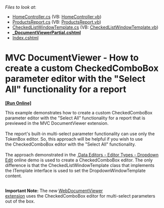 <!-- default file list -->
*Files to look at*:

* [HomeController.cs](./CS/T262163/Controllers/HomeController.cs) (VB: [HomeController.vb](./VB/T262163/Controllers/HomeController.vb))
* [ProductsReport.cs](./CS/T262163/Reports/ProductsReport.cs) (VB: [ProductsReport.vb](./VB/T262163/Reports/ProductsReport.vb))
* [CheckedListWindowTemplate.cs](./CS/T262163/Templates/CheckedListWindowTemplate.cs) (VB: [CheckedListWindowTemplate.vb](./VB/T262163/Templates/CheckedListWindowTemplate.vb))
* **[_DocumentViewerPartial.cshtml](./CS/T262163/Views/Home/_DocumentViewerPartial.cshtml)**
* [Index.cshtml](./CS/T262163/Views/Home/Index.cshtml)
<!-- default file list end -->
# MVC DocumentViewer - How to create a custom CheckedComboBox parameter editor with the "Select All" functionality for a report
<!-- run online -->
**[[Run Online]](https://codecentral.devexpress.com/t262163/)**
<!-- run online end -->


<p>This example demonstrates how to create a custom CheckedComboBox parameter editor with the "Select All" functionality for a report that is previewed in the MVC DocumentViewer extension. <br /><br />The report's built-in multi-select parameter functionality can use only the TokenBox editor. So, this approach will be helpful if you wish to use the CheckedComboBox editor with the "Select All" functionality.<br /><br />The approach demonstrated in the <a href="https://demos.devexpress.com/MVCxDataEditorsDemos/Editors/DropDownEdit"> Data Editors - Editor Types - Dropdown Edit</a> online demo is used to create a CheckedComboBox editor. The only difference is that the CheckedListWindowTemplate class that implements the ITemplate interface is used to set the DropdownWindowTemplate content.<br /><br /></p>
<p><strong>Important Note:</strong> The new <a href="https://documentation.devexpress.com/#aspnet/clsDevExpressWebMvcWebDocumentViewerExtensiontopic">WebDocumentViewer extension</a> uses the CheckedComboBox editor for multi-select parameters out of the box.</p>

<br/>


